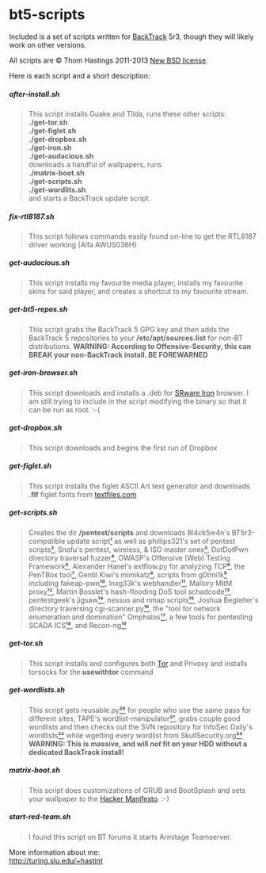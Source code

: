 bt5-scripts
===========

Included is a set of scripts written for
[BackTrack](http://backtrack-linux.org) 5r3,
though they will likely work on other versions.

All scripts are &copy; Thom Hastings 2011-2013
[New BSD license](http://opensource.org/licenses/BSD-3-Clause).

Here is each script and a short description:

##### after-install.sh
>    This script installs Guake and Tilda,
>    runs these other scripts:  
>    **./get-tor.sh**  
>    **./get-figlet.sh**  
>    **./get-dropbox.sh**  
>    **./get-iron.sh**  
>    **./get-audacious.sh**  
>    downloads a handful of wallpapers, runs  
>    **./matrix-boot.sh**  
>    **./get-scripts.sh**  
>    **./get-wordlits.sh**  
>    and starts a BackTrack update script.

##### fix-rtl8187.sh
>    This script follows commands easily found on-line
>    to get the RTL8187 driver working (Alfa AWUS036H)

##### get-audacious.sh
>    This script installs my favourite media player,
>    installs my favourite skins for said player, and
>    creates a shortcut to my favourite stream.

##### get-bt5-repos.sh
>    This script grabs the BackTrack 5 GPG key and
>    then adds the BackTrack 5 repositories to your
>    **/etc/apt/sources.list** for non-BT distributions.
>    **WARNING: According to Offensive-Security, this can
>    BREAK your non-BackTrack install. BE FOREWARNED**

##### get-iron-browser.sh
>    This script downloads and installs a .deb for
>    [SRware Iron](http://www.srware.net/en/software_srware_iron.php)
>    browser. I am still trying to include in the script modifying
>    the binary so that it can be run as root. :-(

##### get-dropbox.sh
>    This script downloads and begins the first run
>    of Dropbox

##### get-figlet.sh
>    This script installs the figlet ASCII Art text
>    generator and downloads **.flf** figlet fonts from
>    [textfiles.com](http://textfiles.com/art)

##### get-scripts.sh
>    Creates the dir **/pentest/scripts** and downloads
>    Bl4ck5w4n's BT5r3-compatible update script[¹][1] as
>    well as phillips321's set of pentest scripts[²][2],
>    Snafu's pentest, wireless, & ISO master ones[³][3],
>    DotDotPwn directory traversal fuzzer[⁴][4],
>    OWASP's Offensive (Web) Testing Framework[⁵][5],
>    Alexander Hanel's extflow.py for analyzing TCP[⁶][6],
>    the PenTBox tool[⁷][7], Gentil Kiwi's mimikatz[⁸][8],
>    scripts from g0tmi1k[⁹][9] including fakeap-pwn[¹⁰][10],
>    lnxg33k's webhandler[¹¹][11], Mallory MitM proxy[¹²][12],
>    Martin Bosslet's hash-flooding DoS tool schadcode[¹³][13],
>    pentestgeek's jigsaw[¹⁴][14], nessus and nmap scripts[¹⁵][15],
>    Joshua Begleiter's directory traversing cgi-scanner.py[¹⁶][16],
>    the "tool for network enumeration and domination" Omphalos[¹⁷][17],
>    a few tools for pentesting SCADA ICS[¹⁸][18], and Recon-ng[¹⁹][19]

##### get-tor.sh
>    This script installs and configures both [Tor](http://torproject.org)
>    and Privoxy and installs torsocks for the **usewithtor** command

##### get-wordlists.sh
>    This script gets reusable.py[²⁰][20] for people who use the same
>    pass for different sites, TAPE's wordlist-manipulator[²¹][21],
>    grabs couple good wordlists and then checks out the
>    SVN repository for InfoSec Daily's wordlists[²²][22]
>    while wgetting every wordlist from SkullSecurity.org[²³][23]
>    **WARNING: This is massive, and will _not_ fit on your HDD
>    without a dedicated BackTrack install!**

##### matrix-boot.sh
>    This script does customizations of GRUB and BootSplash
>    and sets your wallpaper to the [Hacker Manifesto](http://www.mithral.com/~beberg/manifesto.html). :-)

##### start-red-team.sh
>    I found this script on BT forums it starts Armitage Teamserver.

[1]: http://bl4ck5w4n.tk/?p=44 "Bl4ck5w4n's BT5 update script"
[2]: http://phillips321.googlecode.com "phillips321's pentest scripts"
[3]: http://configitnow.com/snippets "Snafu's scripts"
[4]: http://dotdotpwn.blogspot.com "DotDotPwn Directory Traversal Fuzzer"
[5]: https://www.owasp.org/index.php/OWASP_OWTF "OWASP OWTF"
[6]: http://hooked-on-mnemonics.blogspot.jp/2012/04/extflowpy-hack-for-carving-files-from.html "extflow.py blog post"
[7]: http://www.pentbox.net "PenTBox"
[8]: http://blog.gentilkiwi.com/mimikatz "Gentil Kiwi's Mimikatz"
[9]: http://code.google.com/p/g0tmi1k "g0tmi1k's scripts"
[10]: http://code.google.com/p/fakeap-pwn "g0tmi1k's fakeap-pwn"
[11]: https://github.com/lnxg33k/webhandler "lnxg33k's webhandler"
[12]: http://intrepidusgroup.com/insight/mallory/ "Mallory Man-in-the-Middle Proxy"
[13]: http://emboss.github.com/blog/2012/12/14/breaking-murmur-hash-flooding-dos-reloaded/ "schadcode"
[14]: https://github.com/pentestgeek/jigsaw "pentestgeek jigsaw"
[15]: https://github.com/pentestgeek/scripts "pentestgeek nessus and nmap scripts"
[16]: http://josh.myhugesite.com/blog/18#blog "cgi-scanner.py blog post"
[17]: http://dank.qemfd.net/dankwiki/index.php/Omphalos "Omphalos"
[18]: http://blog.ptsecurity.com/2013/01/ics-security-analysis-new-pentest-tools.html "SCADA tools"
[19]: https://bitbucket.org/LaNMaSteR53/recon-ng "Recon-ng"
[20]: https://dazzlepod.com/reusable/ "reusable.py"
[21]: http://adaywithtape.blogspot.com/2012/10/manipulating-wordlists-with-wlm.html "TAPE's wordlist-manipulator"
[22]: http://www.isdpodcast.com/resources/62k-common-passwords "InfoSec Daily Podcast's wordlists"
[23]: http://www.skullsecurity.org/wiki/index.php/Passwords "SkullSecurity.org Passwords Wiki"

More information about me:  
http://turing.slu.edu/~hastint
